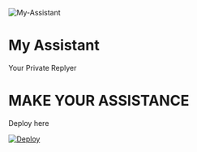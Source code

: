 ![My-Assistant](https://telegra.ph/file/3dc8ab85267ba245e921c.jpg)

# My Assistant

Your Private Replyer

# MAKE YOUR ASSISTANCE

Deploy here

[![Deploy](https://www.herokucdn.com/deploy/button.svg)](https://heroku.com/deploy?template=https://github.com/praveen28624/My-Assistant)
